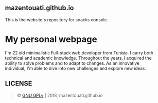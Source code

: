 ## mazentouati.github.io

This is the website's repository for snacks console.

# My personal webpage

I'm 22 old minimalistic Full-stack web developer from Tunisia. I carry both technical and academic
knowledge. Throughout the years, I acquired the ability to solve problems and to adapt to changes. As
an innovative individual, I'm able to dive into new challenges and explore new ideas.

## LICENSE

> &copy; [GNU GPLv](./LICENSE) | 2018, mazentouati.github.io
